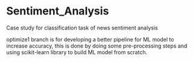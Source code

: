 # Sentiment_Analysis
Case study for classification task of news sentiment analysis

optimize1 branch is for developing a better pipeline for ML model to increase accuracy, 
this is done by doing some pre-processing steps and using scikit-learn library to build ML model from scratch.
